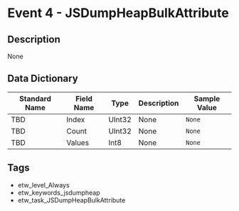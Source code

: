 # Event 4 - JSDumpHeapBulkAttribute

## Description
None

## Data Dictionary
|Standard Name|Field Name|Type|Description|Sample Value|
|---|---|---|---|---|
|TBD|Index|UInt32|None|`None`|
|TBD|Count|UInt32|None|`None`|
|TBD|Values|Int8|None|`None`|

## Tags
* etw_level_Always
* etw_keywords_jsdumpheap
* etw_task_JSDumpHeapBulkAttribute